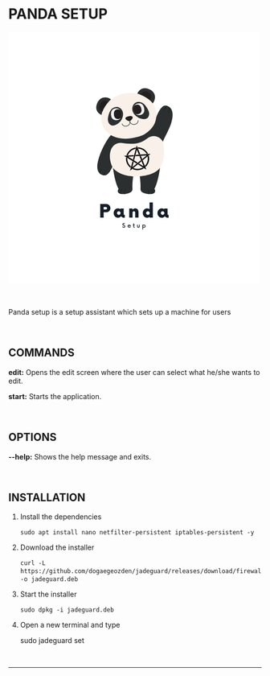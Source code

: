 # PANDA SETUP

![PandaSetupLogo](https://raw.githubusercontent.com/dogaegeozden/panda_setup/main/app_images/panda_setup.png)

<br>

 Panda setup is a setup assistant which sets up a machine for users
 
 <br>
 
 ## COMMANDS

__edit:__ Opens the edit screen where the user can select what he/she wants to edit.

__start:__ Starts the application.

<br>

## OPTIONS

__--help:__ Shows the help message and exits.

<br>

## INSTALLATION

1) Install the dependencies
	
       sudo apt install nano netfilter-persistent iptables-persistent -y

2) Download the installer
	
       curl -L https://github.com/dogaegeozden/jadeguard/releases/download/firewall/jadeguard.deb -o jadeguard.deb

3) Start the installer

       sudo dpkg -i jadeguard.deb

4) Open a new terminal and type

      sudo jadeguard set

<br>

---

<br>